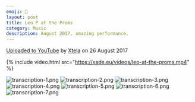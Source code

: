 ```yaml
---
emoji: 🎷
layout: post
title: Leo P at the Proms
category: Music
description: August 2017, amazing performance.
---
```


[Uploaded to YouTube](https://www.youtube.com/watch?v=xU5-Pr8xJ-o) by [Xtela](https://www.instagram.com/xtela.10/) on 26
August 2017

{% include video.html src="https://xade.eu/videos/leo-at-the-proms.mp4" %}

![transcription-1.png](transcription-1.png)
![transcription-2.png](transcription-2.png)
![transcription-3.png](transcription-3.png)
![transcription-4.png](transcription-4.png)
![transcription-5.png](transcription-5.png)
![transcription-6.png](transcription-6.png)
![transcription-7.png](transcription-7.png)
